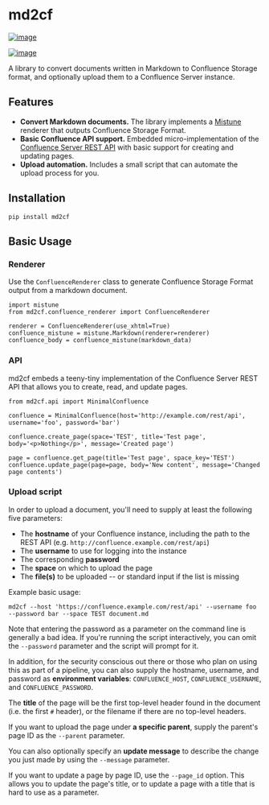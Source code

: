 # md2cf

[![image](https://img.shields.io/travis/iamjackg/md2cf/master.svg?label=master)](https://travis-ci.org/iamjackg/md2cf)

[![image](https://img.shields.io/travis/iamjackg/md2cf/develop.svg?label=develop)](https://travis-ci.org/iamjackg/md2cf)

A library to convert documents written in Markdown to Confluence Storage
format, and optionally upload them to a Confluence Server instance.

## Features

  - **Convert Markdown documents.** The library implements a
    [Mistune](https://github.com/lepture/mistune) renderer that outputs
    Confluence Storage Format.
  - **Basic Confluence API support.** Embedded micro-implementation of
    the [Confluence Server REST
    API](https://developer.atlassian.com/server/confluence/confluence-server-rest-api/)
    with basic support for creating and updating pages.
  - **Upload automation.** Includes a small script that can automate the
    upload process for you.

## Installation

```
pip install md2cf
```

## Basic Usage

### Renderer

Use the `ConfluenceRenderer` class to generate Confluence Storage Format
output from a markdown document.

``` sourceCode python
import mistune
from md2cf.confluence_renderer import ConfluenceRenderer

renderer = ConfluenceRenderer(use_xhtml=True)
confluence_mistune = mistune.Markdown(renderer=renderer)
confluence_body = confluence_mistune(markdown_data)
```

### API

md2cf embeds a teeny-tiny implementation of the Confluence Server REST
API that allows you to create, read, and update pages.

``` sourceCode python
from md2cf.api import MinimalConfluence

confluence = MinimalConfluence(host='http://example.com/rest/api', username='foo', password='bar')

confluence.create_page(space='TEST', title='Test page', body='<p>Nothing</p>', message='Created page')

page = confluence.get_page(title='Test page', space_key='TEST')
confluence.update_page(page=page, body='New content', message='Changed page contents')
```

### Upload script

In order to upload a document, you'll need to supply at least the
following five parameters:

  - The **hostname** of your Confluence instance, including the path to
    the REST API (e.g. `http://confluence.example.com/rest/api`)
  - The **username** to use for logging into the instance
  - The corresponding **password**
  - The **space** on which to upload the page
  - The **file(s)** to be uploaded -- or standard input if the list is
    missing

Example basic
    usage:

    md2cf --host 'https://confluence.example.com/rest/api' --username foo --password bar --space TEST document.md

Note that entering the password as a parameter on the command line is
generally a bad idea. If you're running the script interactively, you
can omit the `--password` parameter and the script will prompt for it.

In addition, for the security conscious out there or those who plan on
using this as part of a pipeline, you can also supply the hostname,
username, and password as **environment variables**: `CONFLUENCE_HOST`,
`CONFLUENCE_USERNAME`, and `CONFLUENCE_PASSWORD`.

The **title** of the page will be the first top-level header found in
the document (i.e. the first `#` header), or the filename if there are
no top-level headers.

If you want to upload the page under **a specific parent**, supply the
parent's page ID as the `--parent` parameter.

You can also optionally specify an **update message** to describe the
change you just made by using the `--message` parameter.

If you want to update a page by page ID, use the `--page_id` option. This allows you to update the page's title, or to update a page with a title that is hard to use as a parameter.
